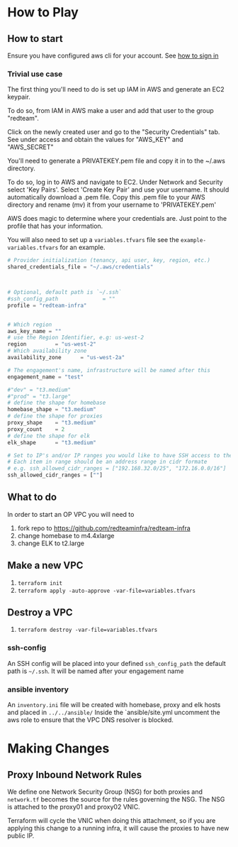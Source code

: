 # How to Play

## How to start

Ensure you have configured aws cli for your account. See [how to sign in](https://docs.aws.amazon.com/signin/latest/userguide/how-to-sign-in.html)

### Trivial use case

The first thing you'll need to do is set up IAM in AWS and generate an EC2 keypair.

To do so, from IAM in AWS make a user and add that user to the group "redteam".

Click on the newly created user and go to the "Security Credentials" tab. See under access and obtain the values for "AWS_KEY" and "AWS_SECRET"

You'll need to generate a PRIVATEKEY.pem file and copy it in to the ~/.aws directory.

To do so, log in to AWS and navigate to EC2. Under Network and Security select 'Key Pairs'. Select 'Create Key Pair' and use your username. It should automatically download a .pem file. Copy this .pem file to your AWS directory and rename (mv) it from your username to 'PRIVATEKEY.pem'



AWS does magic to determine where your credentials are. Just point to the profile that has your information.


You will also need to set up a `variables.tfvars` file see the `example-variables.tfvars` for an example.

``` terraform
# Provider initialization (tenancy, api user, key, region, etc.)
shared_credentials_file = "~/.aws/credentials"



# Optional, default path is `~/.ssh`
#ssh_config_path              = ""
profile = "redteam-infra"


# Which region
aws_key_name = ""
# use the Region Identifier, e.g: us-west-2
region         = "us-west-2"
# Which availability zone
availability_zone      = "us-west-2a"

# The engagement's name, infrastructure will be named after this
engagement_name = "test"

#"dev" = "t3.medium"
#"prod" = "t3.large"
# define the shape for homebase
homebase_shape = "t3.medium"
# define the shape for proxies
proxy_shape    = "t3.medium"
proxy_count    = 2
# define the shape for elk
elk_shape      = "t3.medium"

# Set to IP's and/or IP ranges you would like to have SSH access to the infrastructure
# Each item in range should be an address range in cidr formate
# e.g. ssh_allowed_cidr_ranges = ["192.168.32.0/25", "172.16.0.0/16"]
ssh_allowed_cidr_ranges = [""]
```

## What to do

In order to start an OP VPC you will need to

1. fork repo to https://github.com/redteaminfra/redteam-infra
2. change homebase to m4.4xlarge
3. change ELK to t2.large

## Make a new VPC

1. `terraform init`
2. `terraform apply -auto-approve -var-file=variables.tfvars`

## Destroy a VPC

1. `terraform destroy -var-file=variables.tfvars`


### ssh-config
An SSH config will be placed into your defined `ssh_config_path` the default path is `~/.ssh`. It will be named after your engagement name

### ansible inventory
An `inventory.ini` file will be created with homebase, proxy and elk hosts and placed in `../../ansible/`
Inside the `ansible/site.yml uncomment the aws role to ensure that the VPC DNS resolver is blocked.

# Making Changes

## Proxy Inbound Network Rules

We define one Network Security Group (NSG) for both proxies and `network.tf` becomes the source for the rules governing the NSG. The NSG is attached to the proxy01 and proxy02 VNIC.

Terraform will cycle the VNIC when doing this attachment, so if you are applying this change to a running infra, it will cause the proxies to have new public IP.
